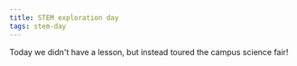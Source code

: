 ```yaml
---
title: STEM exploration day
tags: stem-day
---
```


Today we didn't have a lesson, but instead toured the campus science fair!
